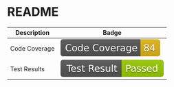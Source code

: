 # README

| Description    | Badge                                               |
| -------------- | --------------------------------------------------- |
| Code Coverage  | ![Code Coverage](TestResults/CodeCoverageBadge.svg) |
| Test Results   | ![Test Results](TestResults/PassFailBadge.svg)      |

